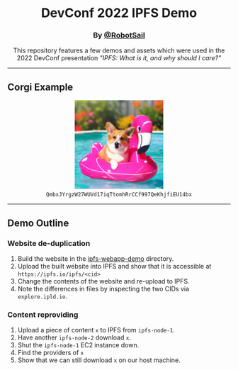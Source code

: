 <h1 align="center">DevConf 2022 IPFS Demo</h1>
<h3 align="center">By <a href="https://github.com/robotsail">@RobotSail</a></h3>

<p align="center">
	This repository features a few demos and assets which
	were used in the 2022 DevConf presentation
	<i>"IPFS: What is it, and why should I care?"</i>
</p>

<hr>

<h2>Corgi Example</h2>
<p align="center">
	<img src="./photos/corgi.png" height="200px" width="200px">
	<code>QmbxJYrgzW27WUVd17iqTtomhRrCCf997QeKhjfiEU14bx</code>
</p>

<hr>

<h2>Demo Outline</h2>

<h3>Website de-duplication</h3>

1. Build the website in the [ipfs-webapp-demo](./ipfs-webapp-demo/) directory.
1. Upload the built website into IPFS and show that it is accessible at `https://ipfs.io/ipfs/<cid>`
1. Change the contents of the website and re-upload to IPFS.
1. Note the differences in files by inspecting the two CIDs via `explore.ipld.io`.


<h3>Content reproviding</h3>

1. Upload a piece of content `x` to IPFS from `ipfs-node-1`.
1. Have another `ipfs-node-2` download `x`.
1. Shut the `ipfs-node-1` EC2 instance down.
1. Find the providers of `x`
1. Show that we can still download `x` on our host machine.

